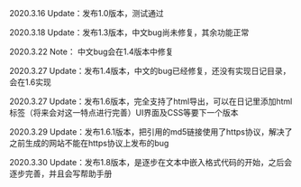 2020.3.16 Update：发布1.0版本，测试通过

2020.3.18 Update：发布1.3版本，中文bug尚未修复，其余功能正常

2020.3.22 Note： 中文bug会在1.4版本中修复

2020.3.27 Update：发布1.4版本，中文的bug已经修复，还没有实现日记目录，会在1.6实现

2020.3.27 Update：发布1.6版本，完全支持了html导出，可以在日记里添加html标签（将来会对这一特点进行完善）UI界面及CSS等要下一个版本

2020.3.29 Update：发布1.6.1版本，把引用的md5链接使用了https协议，解决了之前生成的网站不能在https协议上发布的bug

2020.3.30 Update：发布1.8版本，是逐步在文本中嵌入格式代码的开始，之后会逐步完善，并且会写帮助手册
